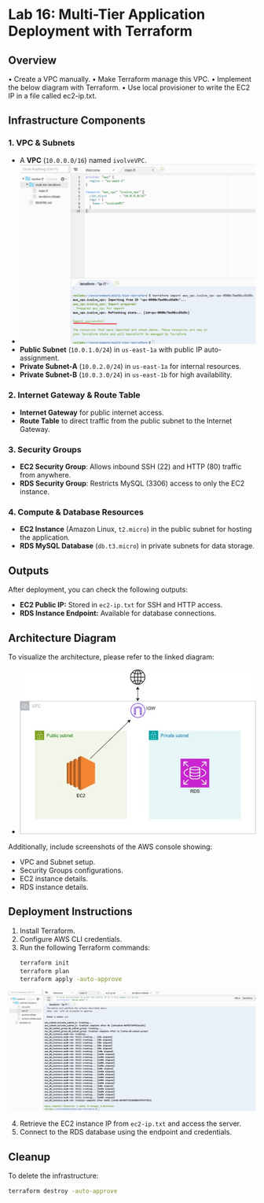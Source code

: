 # Lab 16: Multi-Tier Application Deployment with Terraform

## Overview
• Create a VPC manually.
• Make Terraform manage this VPC.
• Implement the below diagram with Terraform.
• Use local provisioner to write the EC2 IP in a file called ec2-ip.txt.

## Infrastructure Components

### 1. **VPC & Subnets**
- A **VPC** (`10.0.0.0/16`) named `ivolveVPC`.
- ![Import-VPC](https://github.com/abdoelwaly/iVolve-Training/blob/87beffd6a195ecb784af279cb8d28f3ebb296a10/Terraform/lab16/assets/Screenshot%202025-03-05%20123704.png) 
- **Public Subnet** (`10.0.1.0/24`) in `us-east-1a` with public IP auto-assignment.
- **Private Subnet-A** (`10.0.2.0/24`) in `us-east-1a` for internal resources.
- **Private Subnet-B** (`10.0.3.0/24`) in `us-east-1b` for high availability.

### 2. **Internet Gateway & Route Table**
- **Internet Gateway** for public internet access.
- **Route Table** to direct traffic from the public subnet to the Internet Gateway.

### 3. **Security Groups**
- **EC2 Security Group**: Allows inbound SSH (22) and HTTP (80) traffic from anywhere.
- **RDS Security Group**: Restricts MySQL (3306) access to only the EC2 instance.

### 4. **Compute & Database Resources**
- **EC2 Instance** (Amazon Linux, `t2.micro`) in the public subnet for hosting the application.
- **RDS MySQL Database** (`db.t3.micro`) in private subnets for data storage.

## Outputs
After deployment, you can check the following outputs:
- **EC2 Public IP:** Stored in `ec2-ip.txt` for SSH and HTTP access.
- **RDS Instance Endpoint:** Available for database connections.

## Architecture Diagram
To visualize the architecture, please refer to the linked diagram:
- ![AWS Infrastructure Diagram](https://github.com/abdoelwaly/iVolve-Training/blob/87beffd6a195ecb784af279cb8d28f3ebb296a10/Terraform/lab16/assets/arch.jpg) 

Additionally, include screenshots of the AWS console showing:
- VPC and Subnet setup.
- Security Groups configurations.
- EC2 instance details.
- RDS instance details.

## Deployment Instructions
1. Install Terraform.
2. Configure AWS CLI credentials.
3. Run the following Terraform commands:
   ```sh
   terraform init
   terraform plan
   terraform apply -auto-approve
   ```
![output](https://github.com/abdoelwaly/iVolve-Training/blob/87beffd6a195ecb784af279cb8d28f3ebb296a10/Terraform/lab16/assets/Screenshot%202025-03-05%20134619.png)

4. Retrieve the EC2 instance IP from `ec2-ip.txt` and access the server.
5. Connect to the RDS database using the endpoint and credentials.

## Cleanup
To delete the infrastructure:
```sh
terraform destroy -auto-approve
```



